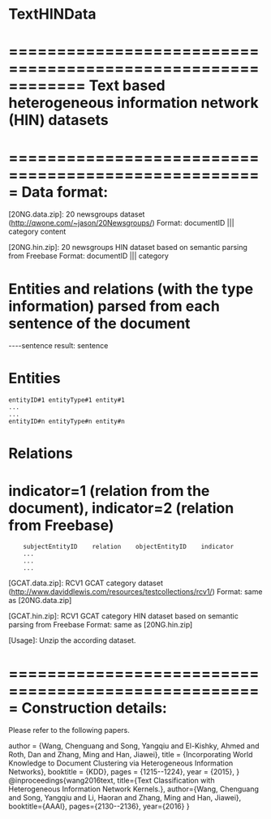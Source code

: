# TextHINData
============================================================
Text based heterogeneous information network (HIN) datasets
============================================================


=====================================================
Data format:
=====================================================

[20NG.data.zip]: 20 newsgroups dataset (http://qwone.com/~jason/20Newsgroups/)
Format:
documentID ||| category
content

[20NG.hin.zip]: 20 newsgroups HIN dataset based on semantic parsing from Freebase
Format:
documentID ||| category
# Entities and relations (with the type information) parsed from each sentence of the document
----sentence result: sentence
# Entities
	entityID#1 entityType#1 entity#1
	...
	...
	entityID#n entityType#n entity#n
# Relations
# indicator=1 (relation from the document), indicator=2 (relation from Freebase)
		subjectEntityID    relation    objectEntityID    indicator
		...
		...
		...

[GCAT.data.zip]: RCV1 GCAT category dataset (http://www.daviddlewis.com/resources/testcollections/rcv1/)
Format:
same as [20NG.data.zip]

[GCAT.hin.zip]: RCV1 GCAT category HIN dataset based on semantic parsing from Freebase
Format:
same as [20NG.hin.zip]

[Usage]:
Unzip the according dataset.


=====================================================
Construction details:
=====================================================

Please refer to the following papers.

[References]:
@inproceedings{wang2015world,
  author = {Wang, Chenguang and Song, Yangqiu and El-Kishky, Ahmed and Roth, Dan and Zhang, Ming and Han, Jiawei},
  title = {Incorporating World Knowledge to Document Clustering via Heterogeneous Information Networks},
  booktitle = {KDD},
  pages = {1215--1224},
  year = {2015},
}
@inproceedings{wang2016text,
  title={Text Classification with Heterogeneous Information Network Kernels.},
  author={Wang, Chenguang and Song, Yangqiu and Li, Haoran and Zhang, Ming and Han, Jiawei},
  booktitle={AAAI},
  pages={2130--2136},
  year={2016}
}
